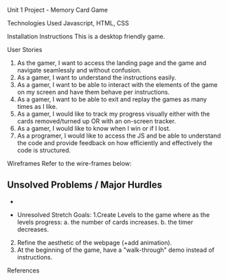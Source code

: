 Unit 1 Project - Memory Card Game




Technologies Used
Javascript, HTML, CSS


Installation Instructions
This is a desktop friendly game. 

User Stories
1. As the gamer, I want to access the landing page and the game and navigate seamlessly and without confusion.
2. As a gamer, I want to understand the instructions easily.
3. As a gamer, I want to be able to interact with the elements of the game on my screen and have them behave per instructions.
4. As a gamer, I want to be able to exit and replay the games as many times as I like.
5. As a gamer, I would like to track my progress visually either with the cards removed/turned up OR with an on-screen tracker.
6. As a gamer, I would like to know when I win or if I lost.
7. As a programer, I would like to access the JS and be able to understand the code and provide feedback on how efficiently and effectively the code is structured.


Wireframes
Refer to the wire-frames below:


Unsolved Problems / Major Hurdles
- 
- 


- Unresolved Stretch Goals:
1.Create Levels to the game where as the levels progress:
   a. the number of cards increases.
   b. the timer decreases.
2. Refine the aesthetic of the webpage (+add animation).
3. At the beginning of the game, have a "walk-through" demo instead of instructions.


References

